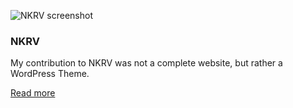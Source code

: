 ![NKRV screenshot](/images/work/nkrv_500x500_1444039117.png "NKRV screenshot")

### NKRV

My contribution to NKRV was not a complete website, but rather a WordPress Theme.

<a href="/portfolio/nkrv" class="read-more-button">Read more</a>